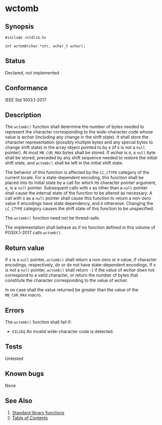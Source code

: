 <!-- Documentation template to fill -->
# wctomb

## Synopsis

`#include <stdlib.h>`

`int wctomb(char *str, wchar_t wchar);`

<!-- #MUST_BE: check status according to implementation -->
## Status

Declared, not implemented

<!-- #MUST_BE: if function shall be posix compliant print the standard signature  -->
## Conformance

IEEE Std 1003.1-2017

<!-- #MUST_BE: update description from opengroup AND READ IT and check if it matches  -->
## Description

The `wctomb()` function shall determine the number of bytes needed to represent the character corresponding to the
wide-character code whose value is _wchar_ (including any change in the shift state). It shall store the character
representation (possibly multiple bytes and any special bytes to change shift state) in the array object pointed to
by _s_ (if _s_ is not a `null` pointer). At most `MB_CUR_MAX` bytes shall be stored. If _wchar_ is `0`, a `null` byte
shall be stored, preceded by any shift sequence needed to restore the initial shift state, and `wctomb()` shall be
left in the initial shift state.

The behavior of this function is affected by the `LC_CTYPE` category of the current locale. For a state-dependent
encoding, this function shall be placed into its initial state by a call for which its character pointer
argument, _s_, is a `null` pointer. Subsequent calls with _s_ as other than a `null` pointer shall cause the internal
state of the function to be altered as necessary. A call with _s_ as a `null` pointer shall cause this function to
return a non-zero value if encodings have state dependency, and `0` otherwise. Changing the `LC_CTYPE` category causes
the shift state of this function to be unspecified.

The `wctomb()` function need not be thread-safe.

The implementation shall behave as if no function defined in this volume of POSIX.1-2017 calls `wctomb()`.

<!-- #MUST_BE: check return values by the function  -->
## Return value

If _s_ is a `null` pointer, `wctomb()` shall return a non-zero or `0` value, if character encodings, respectively, do or
do not have state-dependent encodings. If _s_ is not a `null` pointer, `wctomb()` shall return `-1` if the value of
_wchar_ does not correspond to a valid character, or return the number of bytes that constitute the character
corresponding to the value of _wchar_.

In no case shall the value returned be greater than the value of the `MB_CUR_MAX` macro.

<!-- #MUST_BE: check what errors can cause the function to fail  -->
## Errors

The `wctomb()` function shall fail if:

* `EILSEQ` An invalid wide-character code is detected.

<!-- #MUST_BE: function by default shall be untested, when tested there should be a link to test location and test 
command for ia32 test runner  -->
## Tests

Untested

<!-- #MUST_BE: check for pending issues in  -->
## Known bugs

None

## See Also

1. [Standard library functions](../README.md)
2. [Table of Contents](../../../README.md)

